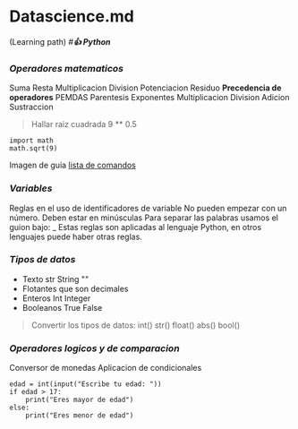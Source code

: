 # Datascience.md
(Learning path)
#***:+1: Python***

### ***Operadores matematicos***
Suma Resta Multiplicacion Division Potenciacion Residuo
**Precedencia de operadores**
PEMDAS Parentesis Exponentes Multiplicacion Division Adicion Sustraccion
> Hallar raiz cuadrada  9 ** 0.5  

``` 
import math 
math.sqrt(9) 
```

Imagen de guia [lista de comandos](https://static.platzi.com/media/user_upload/referencia_python-08967f82-4367-4e5c-b532-da74f02bada5.jpg)

### ***Variables***
Reglas en el uso de identificadores de variable
No pueden empezar con un número.
Deben estar en minúsculas
Para separar las palabras usamos el guion bajo: _
Estas reglas son aplicadas al lenguaje Python, en otros lenguajes puede haber otras reglas.

### ***Tipos de datos***
- Texto str String "" 
- Flotantes que son decimales
- Enteros Int Integer
- Booleanos True False
> Convertir los tipos de datos: int() str() float() abs() bool() 

### ***Operadores logicos y de comparacion***
Conversor de monedas
Aplicacion de condicionales
```
edad = int(input("Escribe tu edad: "))
if edad > 17:
    print("Eres mayor de edad")
else:
    print("Eres menor de edad")
```

